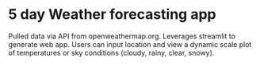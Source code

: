 # 5 day Weather forecasting app
Pulled data via API from openweathermap.org. 
Leverages streamlit to generate web app. 
Users can input location and view a dynamic scale plot of temperatures 
or sky conditions (cloudy, rainy, clear, snowy).